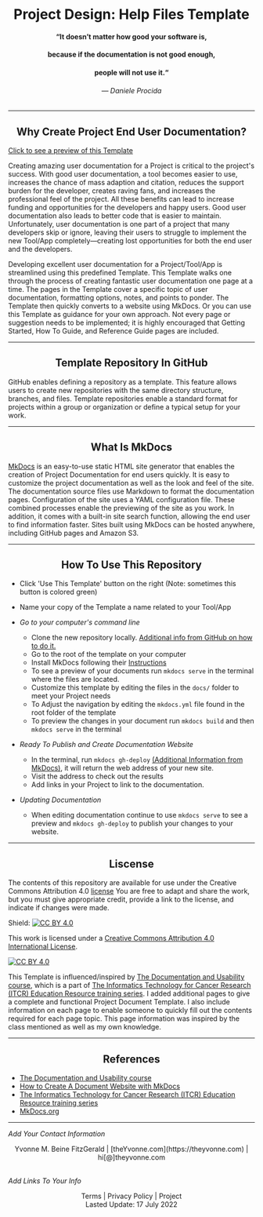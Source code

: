 
<h1 align="center">Project Design: Help Files Template</h1>


<h4 align="center">“It doesn’t matter how good your software is,</h4>
<h4 align="center"> because if the documentation is not good enough,</h4>
<h4 align="center"> people will not use it.“</h4>
<h6 align="center">— Daniele Procida</h6>

---
<h2 align="center">Why Create Project End User Documentation?</h2>

[Click to see a preview of this Template](https://YvonneBeirneFitzGerald.github.io/Project-Design-Help-Files-Template/)

Creating amazing user documentation for a Project is critical to the project's success.  With good user documentation, a tool becomes easier to use, increases the chance of mass adaption and citation, reduces the support burden for the developer, creates raving fans, and increases the professional feel of the project.  All these benefits can lead to increase funding and opportunities for the developers and happy users.  Good user documentation also leads to better code that is easier to maintain.  Unfortunately, user documentation is one part of a project that many developers skip or ignore, leaving their users to struggle to implement the new Tool/App completely—creating lost opportunities for both the end user and the developers.


Developing excellent user documentation for a Project/Tool/App is streamlined using this predefined Template. This Template walks one through the process of creating fantastic user documentation one page at a time. The pages in the Template cover a specific topic of user documentation, formatting options, notes, and points to ponder. The Template then quickly converts to a website using MkDocs. Or you can use this Template as guidance for your own approach. Not every page or suggestion needs to be implemented; it is highly encouraged that Getting Started, How To Guide, and Reference Guide pages are included.

---
<h2 align="center">Template Repository In GitHub</h2>

GitHub enables defining a repository as a template.  This feature allows users to create new repositories with the same directory structure, branches, and files.  Template repositories enable a standard format for projects within a group or organization or define a typical setup for your work. 


---
<h2 align="center">What Is MkDocs</h2>

[MkDocs](https://www.mkdocs.org/) is an easy-to-use static HTML site generator that enables the creation of Project Documentation for end users quickly. It is easy to customize the project documentation as well as the look and feel of the site. The documentation source files use Markdown to format the documentation pages. Configuration of the site uses a YAML configuration file. These combined processes enable the previewing of the site as you work. In addition, it comes with a built-in site search function, allowing the end user to find information faster. Sites built using MkDocs can be hosted anywhere, including GitHub pages and Amazon S3.   





---

<h2 align="center">How To Use This Repository</h2>

- Click 'Use This Template' button on the right (Note: sometimes this button is colored green)
- Name your copy of the Template a name related to your Tool/App 



- _Go to your computer's command line_
   - Clone the new repository locally.  [Additional info from GitHub on how to do it.](https://docs.github.com/en/github/creating-cloning-and-archiving-repositories/cloning-a-repository)
   - Go to the root of the template on your computer
   - Install MkDocs following their [Instructions](https://www.mkdocs.org/#installation)
   - To see a preview of your documents run `mkdocs serve` in the terminal where the files are located.
   - Customize this template by editing the files in the `docs/` folder to meet your Project needs
   - To Adjust the navigation by editing the `mkdocs.yml` file found in the root folder of the template
   - To preview the changes in your document run `mkdocs build` and then `mkdocs serve` in the terminal

 
- _Ready To Publish and Create Documentation Website_
    -  In the terminal, run `mkdocs gh-deploy` [(Additional Information from MkDocs)](https://www.mkdocs.org/user-guide/deploying-your-docs/), it will return the web address of your new site.
    -  Visit the address to check out the results
    -  Add links in your Project to link to the documentation.

 
- _Updating Documentation_
    - When editing documentation continue to use `mkdocs serve` to see a preview and `mkdocs gh-deploy` to publish your changes to your website.
 
 
 ---
 
 <h2 align="center">Liscense</h2>
 
The contents of this repository are available for use under the Creative Commons Attribution 4.0 [license](LICENSE) You are free to adapt and share the work, but you must give appropriate credit, provide a link to the license, and indicate if changes were made.

Shield: [![CC BY 4.0][cc-by-shield]][cc-by]

This work is licensed under a
[Creative Commons Attribution 4.0 International License][cc-by].

[![CC BY 4.0][cc-by-image]][cc-by]

[cc-by]: http://creativecommons.org/licenses/by/4.0/
[cc-by-image]: https://i.creativecommons.org/l/by/4.0/88x31.png
[cc-by-shield]: https://img.shields.io/badge/License-CC%20BY%204.0-lightgrey.svg

This Template is influenced/inspired by [The Documentation and Usability course](https://jhudatascience.org/Documentation_and_Usability/), which is a part of [The Informatics Technology for Cancer Research (ITCR) Education Resource training series](https://www.itcrtraining.org/courses).  I added additional pages to give a complete and functional Project Document Template.  I also include information on each page to enable someone to quickly fill out the contents required for each page topic.  This page information was inspired by the class mentioned as well as my own knowledge.   

---
<h2 align="center">References</h2>


- [The Documentation and Usability course](https://jhudatascience.org/Documentation_and_Usability/)
- [How to Create A Document Website with MkDocs](https://medium.com/omics-diary/how-to-create-a-documentation-website-with-mkdocs-bb2b73d4dde7)  
- [The Informatics Technology for Cancer Research (ITCR) Education Resource training series](https://www.itcrtraining.org/courses)
- [MkDocs.org](https://www.mkdocs.org/)



 

---
_Add Your Contact Information_

<center>Yvonne M. Beine FitzGerald | [theYvonne.com](https://theyvonne.com) | hi[@]theyvonne.com </center> <br />   
  





_Add Links To Your Info_    
      
<center>Terms | Privacy Policy | Project </center>   
    

<center>Lasted Update: 17 July 2022 </center>

